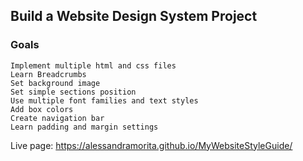 ## Build a Website Design System Project

### Goals
    Implement multiple html and css files
    Learn Breadcrumbs
    Set background image
    Set simple sections position
    Use multiple font families and text styles
    Add box colors
    Create navigation bar
    Learn padding and margin settings
           
Live page: https://alessandramorita.github.io/MyWebsiteStyleGuide/
 
